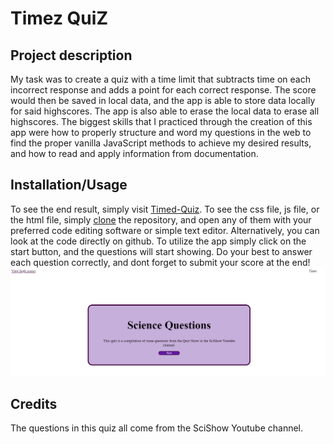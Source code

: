 # Timez QuiZ

## Project description 

My task was to create a quiz with a time limit that subtracts time on each incorrect response and adds a point for each correct response. The score would then be saved in local data, and the app is able to store data locally for said highscores. The app is also able to erase the local data to erase all highscores. The biggest skills that I practiced through the creation of this app were how to properly structure and word my questions in the web to find the proper vanilla JavaScript methods to achieve my desired results, and how to read and apply information from documentation.

## Installation/Usage

To see the end result, simply visit [Timed-Quiz](https://kev-rod43.github.io/Timed-Quiz/). 
To see the css file, js file, or the html file, simply [clone](https://docs.github.com/en/repositories/creating-and-managing-repositories/cloning-a-repository "how to clone a github repository") the repository, and open any of them with your preferred code editing software or simple text editor. Alternatively, you can look at the code directly on github.
To utilize the app simply click on the start button, and the questions will start showing. Do your best to answer each question correctly, and dont forget to submit your score at the end!
![Screenshot showing app ui](./assets/timed-quiz.png)

## Credits

The questions in this quiz all come from the SciShow Youtube channel.
